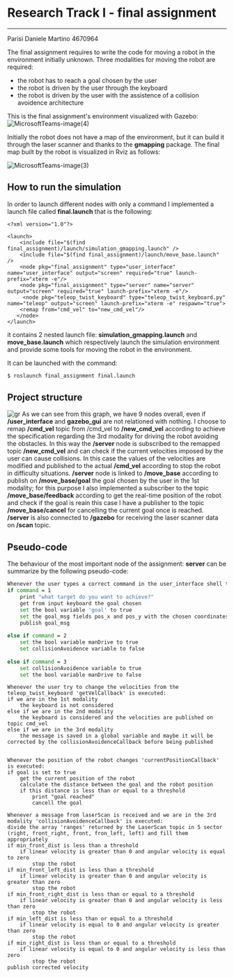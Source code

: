 # Research Track I - final assignment

------------------------------------------

Parisi Daniele Martino 4670964

The final assignment requires to write the code for moving a robot in the environment initially unknown. Three modalities for moving the robot are required:
* the robot has to reach a goal chosen by the user
* the robot is driven by the user through the keyboard
* the robot is driven by the user with the assistence of a collision avoidence architecture

This is the final assignment's environment visualized with Gazebo: 
![MicrosoftTeams-image(4)](https://user-images.githubusercontent.com/62515616/152884108-da0032b9-8a4f-4565-8503-6839d839a8f2.png)

Initially the robot does not have a map of the environment, but it can build it through the laser scanner and thanks to the **gmapping** package. The final map built by the robot is visualized in Rviz as follows:

![MicrosoftTeams-image(3)](https://user-images.githubusercontent.com/62515616/152884728-46a1fe86-923b-4e8d-9b25-a15c8540d695.png)


## How to run the simulation
In order to launch different nodes with only a command I implemented a launch file called **final.launch** that is the following:
```
<?xml version="1.0"?>

<launch>
    <include file="$(find final_assignment)/launch/simulation_gmapping.launch" />
    <include file="$(find final_assignment)/launch/move_base.launch" />
    <node pkg="final_assignment" type="user_interface" name="user_interface" output="screen" required="true" launch-prefix="xterm -e"/>
    <node pkg="final_assignment" type="server" name="server" output="screen" required="true" launch-prefix="xterm -e"/>
     <node pkg="teleop_twist_keyboard" type="teleop_twist_keyboard.py" name="teleop" output="screen" launch-prefix="xterm -e" respawn="true">
    <remap from="cmd_vel" to="new_cmd_vel"/>
   </node>
</launch>
```
it contains 2 nested launch file: **simulation_gmapping.launch** and **move_base.launch** which respectively launch the simulation environment and provide some tools for moving the robot in the environment.

It can be launched with the command:

```bash
$ roslaunch final_assignment final.launch
```
## Project structure
![gr](https://user-images.githubusercontent.com/62515616/152952323-427302ad-438c-4cdf-b08c-16b1f12a519a.png)
As we can see from this graph, we have 9 nodes overall, even if **/user_interface** and **gazebo_gui** are not relationed with nothing.
I choose to remap **/cmd_vel** topic from /cmd_vel to **/new_cmd_vel** according to achieve the specification regarding the 3rd modality for driving the robot avoiding the obstacles. In this way the **/server** node is subscribed to the remapped topic **/new_cmd_vel** and can check if the current velocities imposed by the user can cause collisions. In this case the values of the velocities are modified and published to the actual **/cmd_vel** according to stop the robot in difficulty situations. **/server** node is linked to **/move_base** according to publish on **/move_base/goal** the goal chosen by the user in the 1st modality; for this purpose I also implemented a subscriber to the topic **/move_base/feedback** according to get the real-time position of the robot and check if the goal is reain this case I have a publisher to the topic **/move_base/cancel** for cancelling the current goal once is reached.
**/server** is also connected to **/gazebo** for receiving the laser scanner data on **/scan** topic.

## Pseudo-code
The behaviour of the most important node of the assignment: **server** can be summarize by the following pseudo-code:

```bash
Whenever the user types a correct command in the user_interface shell the serviceCallback is executed:
if command = 1
    print "what target do you want to achieve?"
    get from input keyboard the goal chosen
    set the bool variable 'goal' to true
    set the goal_msg fields pos_x and pos_y with the chosen coordinates
    publish goal_msg
 
else if command = 2
    set the bool variable manDrive to true
    set collisionAvoidence variable to false
    
else if command = 3
    set collisionAvoidence variable to true
    set the bool variable manDrive to false
```
```
Whenever the user try to change the velocities from the teleop_twist_keyboard 'getVelCallback' is executed:
if we are in the 1st modality
    the keyboard is not considered
else if we are in the 2nd modality
    the keyboard is considered and the velocities are published on topic cmd_vel
else if we are in the 3rd modality
    the message is saved in a global variable and maybe it will be corrected by the collisionAvoidenceCallback before being published
    
```
```
Whenever the position of the robot changes 'currentPositionCallback' is executed:
if goal is set to true
    get the current position of the robot
    calculate the distance between the goal and the robot position
    if this distance is less than or equal to a threshold
        print "goal reached"
        cancell the goal

```
```
Whenever a message from laserScan is received and we are in the 3rd modality 'collisionAvoidenceCallback' is executed:
divide the array 'ranges' returned by the LaserScan topic in 5 sector (right, front_right, front, fron_left, left) and fill them appropriately
if min_front_dist is less than a threshold
    if linear velocity is greater than 0 and angular velocity is equal to zero
        stop the robot
if min_front_left_dist is less than a threshold
    if linear velocity is greater than 0 and angular velocity is greater than zero
        stop the robot
if min_front_right_dist is less than or equal to a threshold
    if linear velocity is greater than 0 and angular velocity is less than zero
        stop the robot
if min_left_dist is less than or equal to a threshold
    if linear velocity is equal to 0 and angular velocity is greater than zero
        stop the robot
if min_right_dist is less than or equal to a threshold
    if linear velocity is equal to 0 and angular velocity is less than zero
        stop the robot
publish corrected velocity

```








